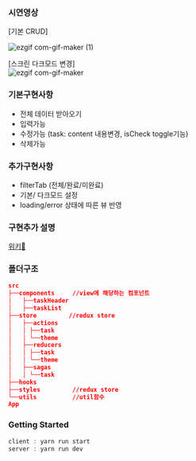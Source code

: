 ### 시연영상
 [기본 CRUD]
 
![ezgif com-gif-maker (1)](https://user-images.githubusercontent.com/65053955/131714934-07c94c9e-56f5-4aca-abd4-47345543a061.gif)  

[스크린 다크모드 변경]  
![ezgif com-gif-maker](https://user-images.githubusercontent.com/65053955/131715112-111e9ef4-e796-4346-92a4-af46f9192606.gif)

### 기본구현사항
- 전체 데이터 받아오기
- 입력가능
- 수정가능 (task: content 내용변경, isCheck toggle기능)
- 삭제가능

### 추가구현사항
- filterTab (전체/완료/미완료)
- 기본/ 다크모드 설정
- loading/error 상태에 따른 뷰 반영

### 구현추가 설명
[위키📑](https://github.com/skawnkk/paywork_taskManage/wiki/%EA%B5%AC%ED%98%84%EC%B6%94%EA%B0%80%EC%84%A4%EB%AA%85)
### 폴더구조

```json
src
├──components     //view에 해당하는 컴포넌트 
│   ├──taskHeader 
│   ├──taskList
├──store         //redux store
│   ├──actions
│   │ ├──task
│   │ └──theme
│   ├──reducers
│   │ ├──task
│   │ └──theme
│   ├──sagas
│   │ └──task
├──hooks
├──styles         //redux store
└──utils          //util함수
App
```

### Getting Started
```js
client : yarn run start  
server : yarn run dev
```
